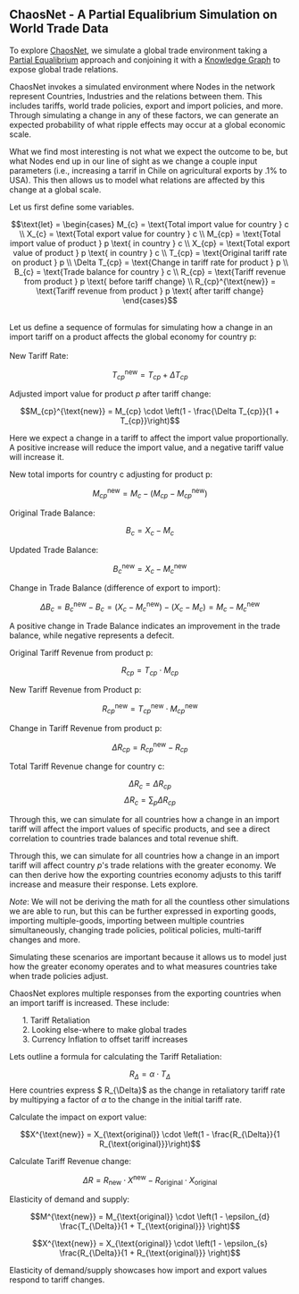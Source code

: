 ## ChaosNet - A Partial Equalibrium Simulation on World Trade Data

To explore [ChaosNet](https://chaosnet.world/), we simulate a global trade environment taking a [Partial Equalibrium](https://en.wikipedia.org/wiki/Partial_equilibrium) approach and conjoining it with a [Knowledge Graph](https://en.wikipedia.org/wiki/Knowledge_graph) to expose global trade relations.

ChaosNet invokes a simulated environment where Nodes in the network represent Countries, Industries and the relations between them. This includes tariffs, world trade policies, export and import policies, and more. Through simulating a change in any of these factors, we can generate an expected probability of what ripple effects may occur at a global economic scale.

What we find most interesting is not what we expect the outcome to be, but what Nodes end up in our line of sight as we change a couple input parameters (i.e., increasing a tarrif in Chile on agricultural exports by .1% to USA). This then allows us to model what relations are affected by this change at a global scale.

Let us first define some variables.

```math
\text{let} = \begin{cases}
M_{c} = \text{Total import value for country } c \\
X_{c} = \text{Total export value for country } c \\
M_{cp} = \text{Total import value of product } p \text{ in country } c \\
X_{cp} = \text{Total export value of product } p \text{ in country } c \\
T_{cp} = \text{Original tariff rate on product } p \\
\Delta T_{cp} = \text{Change in tariff rate for product } p \\
B_{c} = \text{Trade balance for country } c \\
R_{cp} = \text{Tariff revenue from product } p \text{ before tariff change} \\
R_{cp}^{\text{new}} = \text{Tariff revenue from product } p \text{ after tariff change}
\end{cases}
```

<br>
Let us define a sequence of formulas for simulating how a change in an import tariff on a product affects the global economy for country p:
<br><br>
New Tariff Rate:

$$T_{cp}^{\text{new}} = T_{cp} + \Delta T_{cp}$$

Adjusted import value for product $p$ after tariff change:

$$M_{cp}^{\text{new}} = M_{cp} \cdot \left(1 - \frac{\Delta T_{cp}}{1 + T_{cp}}\right)$$

Here we expect a change in a tariff to affect the import value proportionally. A positive increase will reduce the import value, and a negative tariff value will increase it.

New total imports for country c adjusting for product p:

$$M_{cp}^{\text{new}} = M_{c} - \left(M_{cp} - M_{cp}^{\text{new}}\right)$$

Original Trade Balance:

$$B_{c} = X_{c} - M_{c}$$

Updated Trade Balance:

$$B_{c}^{\text{new}} = X_{c} - M_{c}^{\text{new}}$$

Change in Trade Balance (difference of export to import):

$$\Delta B_{c} = B_{c}^{\text{new}} - B_{c} = \left(X_{c} - M_{c}^{\text{new}} \right) - \left(X_{c} - M_{c}\right) = M_{c} - M_{c}^{\text{new}}$$

A positive change in Trade Balance indicates an improvement in the trade balance, while negative represents a defecit.

Original Tariff Revenue from product p:

$$R_{cp} = T_{cp} \cdot M_{cp}$$

New Tariff Revenue from Product p:

$$R_{cp}^{\text{new}} = T_{cp}^{\text{new}} \cdot M_{cp}^{\text{new}}$$

Change in Tariff Revenue from product p:

$$\Delta R_{cp} = R_{cp}^{\text{new}} - R_{cp}$$

Total Tariff Revenue change for country c:

$$\Delta R_{c} = \Delta R_{cp}$$
$$\Delta R_{c} = \sum_{p} \Delta R_{cp}$$

Through this, we can simulate for all countries how a change in an import tariff will affect the import values of specific products, and see a direct correlation to countries trade balances and total revenue shift.

Through this, we can simulate for all countries how a change in an import tariff will affect country $p$'s trade relations with the greater economy. We can then derive how the exporting countries economy adjusts to this tariff increase and measure their response. Lets explore.

$Note$: We will not be deriving the math for all the countless other simulations we are able to run, but this can be further expressed in exporting goods, importing multiple-goods, importing between multiple countries simultaneously, changing trade policies, political policies, multi-tariff changes and more.

Simulating these scenarios are important because it allows us to model just how the greater economy operates and to what measures countries take when trade policies adjust.

ChaosNet explores multiple responses from the exporting countries when an import tariff is increased. These include:

<ul>
1. Tariff Retaliation<br>
2. Looking else-where to make global trades<br>
3. Currency Inflation to offset tariff increases
</ul>

Lets outline a formula for calculating the Tariff Retaliation:

$$R_{\Delta} = \alpha \cdot T_{\Delta}$$
Here countries express $ R\_{\Delta}$ as the change in retaliatory tariff rate by multipying a factor of $\alpha$ to the change in the initial tariff rate.

Calculate the impact on export value:

$$X^{\text{new}} = X_{\text{original}} \cdot \left(1 - \frac{R_{\Delta}}{1 R_{\text{original}}}\right)$$

Calculate Tariff Revenue change:

$$\Delta R = R_{\text{new}} \cdot X^{\text{new}} - R_{\text{original}} \cdot X_{\text{original}}$$

Elasticity of demand and supply:

$$M^{\text{new}} = M_{\text{original}} \cdot \left(1 - \epsilon_{d} \frac{T_{\Delta}}{1 + T_{\text{original}}} \right)$$

$$X^{\text{new}} = X_{\text{original}} \cdot \left(1 - \epsilon_{s} \frac{R_{\Delta}}{1 + R_{\text{original}}} \right)$$

Elasticity of demand/supply showcases how import and export values respond to tariff changes.
